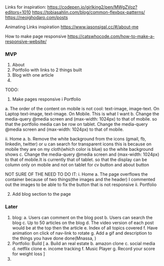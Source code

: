 Links for inspiration:
https://codepen.io/girlking2/pen/MWgZVoz?editors=1010
https://tobiasahlin.com/blog/common-flexbox-patterns/
https://neoighodaro.com/posts

Animating Links inspiration
https://www.jasonsigal.cc/#/about-me

How to make page responsive
https://catswhocode.com/how-to-make-a-responsive-website/

### MVP
1. About 
2. Portfolio with links to 2 things built
3. Blog with one article
4. 

TODO:
1. Make pages responsive
  i Portfolio

  a. The order of the content on mobile is not cool: 
  text-image, image-text. On Laptop
  text-image, text-image. On Mobile. This is what I want 
  b. Change the media-query @media screen and (max-width: 1024px) to that of mobile. so that the portfolio media can be row on tablet.  Change the media-query @media screen and (max-width: 1024px) to that of mobile. 

  ii. Home
  a.
  b. Remove the white background from the  icons (gmail, fb, linkedin, twitter) or u can search for transparent icons this is because on mobile they are on my cloth(which color is blue) so the white background shows
  c. Change the media-query @media screen and (max-width: 1024px) to that of mobile.It is currently that of tablet. so that the display can be column only on mobile and not on tablet for cv button and about button


NOT SURE OF THE NEED TO DO IT:
i. Home
 a.  The page overflows the container because of two things(the images and the header)
    I commented out the images to be able to fix the button that is not responsive
ii. Portfolio


2. Add blog section to the page
### Later
1. blog: 
   a. Users can comment on the blog post
   b. Users can search the blog
   c. Up to 50 articles on the blog
   d. The video version of each post would be at the top then the article
   e. Index of all topics covered
   f. Have animation on click of nav-link to rotate
   g. Add a gif and description to the things you have done done(Mnassa, )
2. Portfolio: Build [
    a. Build an real estate
    b. amazon clone
    c. social media
    d. netflix clone
    e. income tracking
    f. Music Player
    g. Record your score for weight loss
    ]
3.
